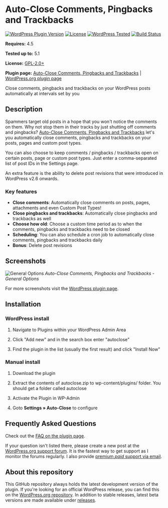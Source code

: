 ﻿# Auto-Close Comments, Pingbacks and Trackbacks

[![WordPress Plugin Version](https://img.shields.io/wordpress/plugin/v/autoclose.svg?style=flat-square)](https://wordpress.org/plugins/autoclose/)
[![License](https://img.shields.io/badge/license-GPL_v2%2B-orange.svg?style=flat-square)](http://opensource.org/licenses/GPL-2.0)
[![WordPress Tested](https://img.shields.io/wordpress/v/autoclose.svg?style=flat-square)](https://wordpress.org/plugins/autoclose/)
[![Build Status](https://travis-ci.org/ajaydsouza/autoclose.svg?branch=master)](https://travis-ci.org/ajaydsouza/autoclose)

__Requires:__ 4.5

__Tested up to:__ 5.1

__License:__ [GPL-2.0+](http://www.gnu.org/licenses/gpl-2.0.html)

__Plugin page:__ [Auto-Close Comments, Pingbacks and Trackbacks](http://ajaydsouza.com/wordpress/plugins/autoclose/) | [WordPress.org plugin page](https://wordpress.org/plugins/autoclose/)

Close comments, pingbacks and trackbacks on your WordPress posts automatically at intervals set by you

## Description

Spammers target old posts in a hope that you won't notice the comments on them. Why not stop them in their tracks by just shutting off comments and pingbacks? [Auto-Close Comments, Pingbacks and Trackbacks](http://ajaydsouza.com/wordpress/plugins/autoclose/) let's you automatically close comments, pingbacks and trackbacks on your posts, pages and custom post types.

You can also choose to keep comments / pingbacks / trackbacks open on certain posts, page or custom post types. Just enter a comma-separated list of post IDs in the Settings page.

An extra feature is the ability to delete post revisions that were introduced in WordPress v2.6 onwards.

### Key features

* **Close comments**: Automatically close comments on posts, pages, attachments and even Custom Post Types!
* **Close pingbacks and trackbacks**: Automatically close pingbacks and trackbacks as well
* **Choose how old**: Choose a custom time period as to when the comments, pingbacks and trackbacks need to be closed
* **Scheduling**: You can also schedule a cron job to automatically close comments, pingbacks and trackbacks daily
* **Bonus**: Delete post revisions

## Screenshots

![General Options](https://raw.github.com/ajaydsouza/autoclose/master/wporg-assets/screenshot-1.png)
_Auto-Close Comments, Pingbacks and Trackbacks - General Options_

For more screenshots visit the [WordPress plugin page](http://wordpress.org/plugins/autoclose/screenshots/).

## Installation

### WordPress install

1. Navigate to Plugins within your WordPress Admin Area

2. Click "Add new" and in the search box enter "autoclose"

3. Find the plugin in the list (usually the first result) and click "Install Now"

### Manual install

1. Download the plugin

2. Extract the contents of autoclose.zip to wp-content/plugins/ folder. You should get a folder called autoclose

3. Activate the Plugin in WP-Admin

4. Goto **Settings &raquo; Auto-Close** to configure

## Frequently Asked Questions

Check out the [FAQ on the plugin page](http://wordpress.org/plugins/autoclose/faq/).

If your question isn't listed there, please create a new post at the [WordPress.org support forum](http://wordpress.org/support/plugin/autoclose). It is the fastest way to get support as I monitor the forums regularly. I also provide [premium *paid* support via email](https://ajaydsouza.com/support/).

## About this repository

This GitHub repository always holds the latest development version of the plugin. If you're looking for an official WordPress release, you can find this on the [WordPress.org repository](http://wordpress.org/plugins/autoclose). In addition to stable releases, latest beta versions are made available under [releases](https://github.com/ajaydsouza/autoclose/releases).
